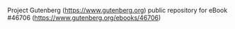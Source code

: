 Project Gutenberg (https://www.gutenberg.org) public repository for
eBook #46706 (https://www.gutenberg.org/ebooks/46706)
